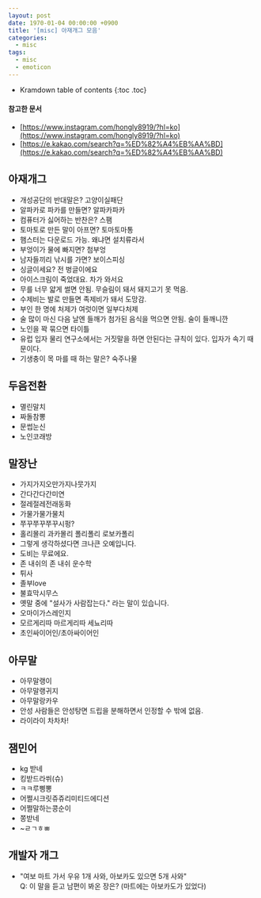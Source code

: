 ```yaml
---
layout: post
date: 1970-01-04 00:00:00 +0900
title: '[misc] 아재개그 모음'
categories:
  - misc
tags:
  - misc
  - emoticon
---
```


* Kramdown table of contents
{:toc .toc}

#### 참고한 문서

- [https://www.instagram.com/hongly8919/?hl=ko](https://www.instagram.com/hongly8919/?hl=ko)
- [https://e.kakao.com/search?q=%ED%82%A4%EB%AA%BD](https://e.kakao.com/search?q=%ED%82%A4%EB%AA%BD)

## 아재개그

- 개성공단의 반대말은? 고양이실패단
- 알파카로 파카를 만들면? 알파카파카
- 컴퓨터가 싫어하는 반찬은? 스팸
- 토마토로 만든 말이 아프면? 토마토마통
- 햄스터는 다운로드 가능. 왜냐면 설치류라서
- 부엉이가 물에 빠지면? 첨부엉
- 남자들끼리 낚시를 가면? 보이스피싱
- 싱글이세요? 전 벙글이에요
- 아이스크림이 죽었대요. 차가 와서요
- 무를 너무 얇게 썰면 안됨. 무슬림이 돼서 돼지고기 못 먹음.
- 수제비는 발로 만들면 족제비가 돼서 도망감.
- 부인 한 명에 처제가 여럿이면 일부다처제
- 술 많이 마신 다음 날엔 들깨가 첨가된 음식을 먹으면 안됨. 술이 들깨니깐
- 노인을 꽉 묶으면 타이틀
- 유럽 입자 물리 연구소에서는 거짓말을 하면 안된다는 규칙이 있다. 입자가 속기 때문이다.
- 기생충이 목 마를 때 하는 말은? 숙주나물

## 두음전환

- 멸린말치
- 짜돌참뽕
- 문썹눈신
- 노인코래방

## 말장난

- 가지가지오만가지나뭇가지
- 간다간다간미연
- 절레절레전래동화
- 가물가물가물치
- 쭈꾸쭈꾸쭈꾸시펑?
- 홀리몰리 과카몰리 폴리폴리 로보카폴리
- 그렇게 생각하셨다면 크나큰 오예입니다.
- 도비는 무료에요.
- 존 내쉬의 존 내쉬 운수학
- 튀사
- 졸부love
- 불효막시무스
- 옛말 중에 "설사가 사람잡는다." 라는 말이 있습니다.
- 오마이가스레인지
- 모르게리따 마르게리따 세뇨리따
- 초인싸이어인/초아싸이어인

## 아무말

- 아무말랭이
- 아무말랭귀지
- 아무말랑카우
- 안성 사람들은 안성탕면 드립을 분해하면서 인정할 수 밖에 없음.
- 라이라이 차차차!

## 잼민어

- kg 받네
- 킹받드라쒸(슈)
- ㅋㅋ루삥뽕
- 어쩔시크릿쥬쥬리미티드에디션
- 어쩔말하는콩순이
- 쫑받네
- \~ㄹㄱㅎㅃ

## 개발자 개그

- "여보 마트 가서 우유 1개 사와, 아보카도 있으면 5개 사와"  
  Q: 이 말을 듣고 남편이 봐온 장은? (마트에는 아보카도가 있었다)

